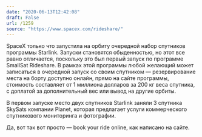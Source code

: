 ```yaml
---
date: "2020-06-13T12:42:08"
draft: False
url: /1259
source: "https://www.spacex.com/rideshare/"
---
```


SpaceX только что запустила на орбиту очередной набор спутников программы Starlink. Запуски становятся обыденностью, но этот все равно отличается, поскольку это был первый запуск по программе SmallSat Rideshare. В рамках этой программы любой желающий может записаться в очередной запуск со своим спутником — резервирование места на борту доступно онлайн, прямо на сайте программы, стоимость составляет от 1 миллиона долларов за 200 кг веса спутника, с доплатой за дополнительный вес или вывод на другие орбиты.

В первом запуске место двух спутников Starlink заняли 3 спутника SkySats компании Planet, которая предлагает услуги коммерческого спутникового мониторинга и фотографии.

Да, вот так вот просто — book your ride online, как написано на сайте.
